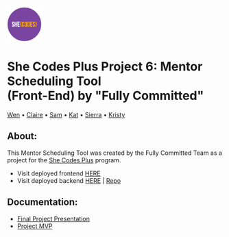 <img src="https://github.com/Ms-KL/Ms-KL/raw/main/images/shecodes-icon.png" width="80px" height="80px" />

# She Codes Plus Project 6: Mentor Scheduling Tool <br>(Front-End) by "Fully Committed"
[Wen](https://github.com/Simplicity305) • [Claire](https://github.com/Clahryott) • [Sam](https://github.com/samjsh) • [Kat](https://github.com/katitaliano) • [Sierra](https://github.com/supremeoverlord-ofdoom) • [Kristy](https://github.com/Ms-KL)

## About:

This Mentor Scheduling Tool was created by the Fully Committed Team as a project for the [She Codes Plus](https://www.shecodes.com.au/) program.

- Visit deployed frontend [HERE](https://fullycommitted-mentor-scheduling-tool.netlify.app)
- Visit deployed backend [HERE](https://fully-committed-mentor-scheduling-tool.fly.dev) | [Repo](https://github.com/SheCodesAus/fully_committed_group_2023_backend)

## Documentation:

* [Final Project Presentation](https://github.com/SheCodesAus/fully_committed_group_2023_frontend/files/11217231/Fully.Committed.pptx)
* [Project MVP](https://github.com/SheCodesAus/fully_committed_group_2023_frontend/files/11217232/MVP.-.Fully.Committed.docx)

<Insert instructions doc>
